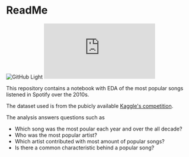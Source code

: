 # ReadMe
![GitHub Light](https://github.com/github-light.png#gh-dark-mode-only)
![](https://www.freepik.com/free-photo/woman-holding-up-spotify-icon-isolated_3532732.htm)

This repository contains a notebook with EDA of the most popular songs listened in Spotify over the 2010s.

The dataset used is from the pubicly available [Kaggle's competition](https://www.kaggle.com/leonardopena/top-spotify-songs-from-20102019-by-year/metadata).

The analysis answers questions such as 
- Which song was the most poular each year and over the all decade?
- Who was the most popular artist?
- Which artist contributed with most amount of popular songs?
- Is there a common characteristic behind a popular song?



